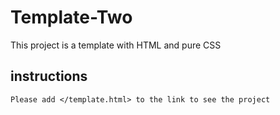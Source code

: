 # Template-Two
This project is a template with HTML and pure CSS

## instructions

```bresh
Please add </template.html> to the link to see the project
```
